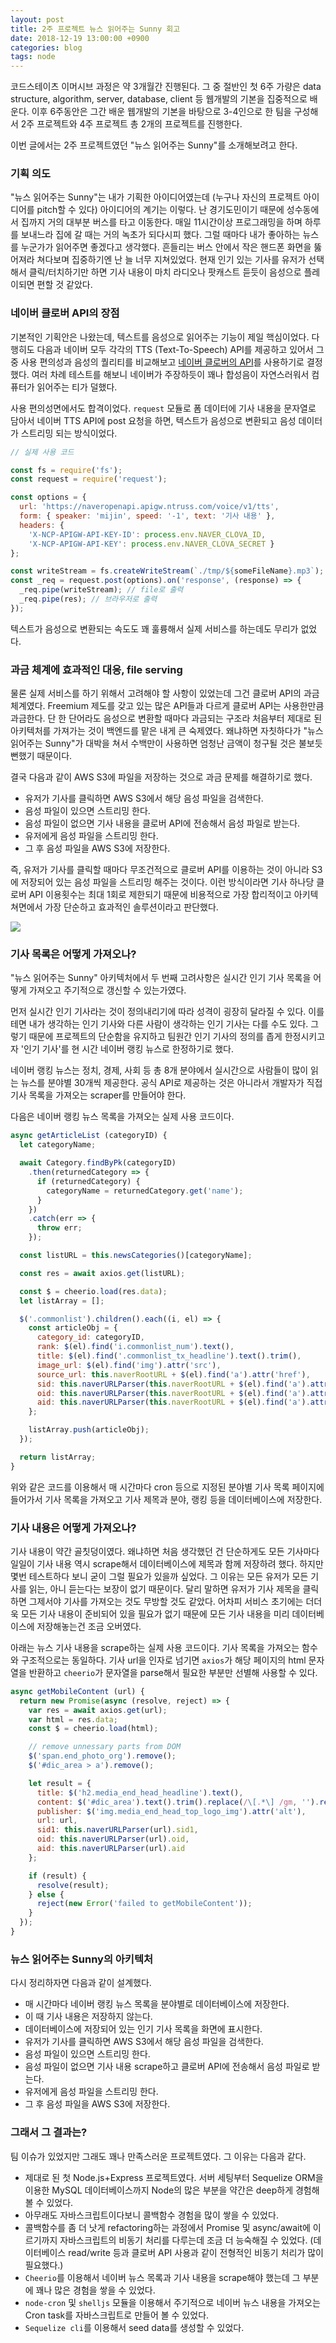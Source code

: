 ```yaml
---
layout: post
title: 2주 프로젝트 뉴스 읽어주는 Sunny 회고
date: 2018-12-19 13:00:00 +0900
categories: blog
tags: node 
---
```


코드스테이츠 이머시브 과정은 약 3개월간 진행된다. 그 중 절반인 첫 6주 가량은 data structure, algorithm, server, database, client 등 웹개발의 기본을 집중적으로 배운다. 이후 6주동안은 그간 배운 웹개발의 기본을 바탕으로 3-4인으로 한 팀을 구성해서 2주 프로젝트와 4주 프로젝트 총 2개의 프로젝트를 진행한다.

이번 글에서는 2주 프로젝트였던 "뉴스 읽어주는 Sunny"를 소개해보려고 한다.

### 기획 의도

"뉴스 읽어주는 Sunny"는 내가 기획한 아이디어였는데 (누구나 자신의 프로젝트 아이디어를 pitch할 수 있다) 아이디어의 계기는 이렇다. 난 경기도민이기 때문에 성수동에서 집까지 거의 대부분 버스를 타고 이동한다. 매일 11시간이상 프로그래밍을 하며 하루를 보내느라 집에 갈 때는 거의 녹초가 되다시피 했다. 그럴 때마다 내가 좋아하는 뉴스를 누군가가 읽어주면 좋겠다고 생각했다. 흔들리는 버스 안에서 작은 핸드폰 화면을 뚫어져라 쳐다보며 집중하기엔 난 늘 너무 지쳐있었다. 현재 인기 있는 기사를 유저가 선택해서 클릭/터치하기만 하면 기사 내용이 마치 라디오나 팟캐스트 듣듯이 음성으로 플레이되면 편할 것 같았다.

### 네이버 클로버 API의 장점
기본적인 기획안은 나왔는데, 텍스트를 음성으로 읽어주는 기능이 제일 핵심이었다. 다행히도 다음과 네이버 모두 각각의 TTS (Text-To-Speech) API를 제공하고 있어서 그 중 사용 편의성과 음성의 퀄리티를 비교해보고 [네이버 클로버의 API](https://developers.naver.com/products/clova/tts/)를 사용하기로 결정했다. 여러 차례 테스트를 해보니 네이버가 주장하듯이 꽤나 합성음이 자연스러워서 컴퓨터가 읽어주는 티가 덜했다. 

사용 편의성면에서도 합격이었다. `request` 모듈로 폼 데이터에 기사 내용을 문자열로 담아서 네이버 TTS API에 post 요청을 하면, 텍스트가 음성으로 변환되고 음성 데이터가 스트리밍 되는 방식이었다.

```javascript
// 실제 사용 코드

const fs = require('fs');
const request = require('request');

const options = {
  url: 'https://naveropenapi.apigw.ntruss.com/voice/v1/tts',
  form: { speaker: 'mijin', speed: '-1', text: '기사 내용' },
  headers: { 
    'X-NCP-APIGW-API-KEY-ID': process.env.NAVER_CLOVA_ID, 
    'X-NCP-APIGW-API-KEY': process.env.NAVER_CLOVA_SECRET }
};

const writeStream = fs.createWriteStream(`./tmp/${someFileName}.mp3`);
const _req = request.post(options).on('response', (response) => {
  _req.pipe(writeStream); // file로 출력
  _req.pipe(res); // 브라우저로 출력
});
```

텍스트가 음성으로 변환되는 속도도 꽤 훌륭해서 실제 서비스를 하는데도 무리가 없었다.

### 과금 체계에 효과적인 대응, file serving

물론 실제 서비스를 하기 위해서 고려해야 할 사항이 있었는데 그건 클로버 API의 과금 체계였다. Freemium 제도를 갖고 있는 많은 API들과 다르게 클로버 API는 사용한만큼 과금한다. 단 한 단어라도 음성으로 변환할 때마다 과금되는 구조라 처음부터 제대로 된 아키텍처를 가져가는 것이 백엔드를 맡은 내게 큰 숙제였다. 왜냐하면 자칫하다가 "뉴스 읽어주는 Sunny"가 대박을 쳐서 수백만이 사용하면 엄청난 금액이 청구될 것은 불보듯 뻔했기 때문이다.

결국 다음과 같이 AWS S3에 파일을 저장하는 것으로 과금 문제를 해결하기로 했다.
- 유저가 기사를 클릭하면 AWS S3에서 해당 음성 파일을 검색한다.
- 음성 파일이 있으면 스트리밍 한다.
- 음성 파일이 없으면 기사 내용을 클로버 API에 전송해서 음성 파일로 받는다.
- 유저에게 음성 파일을 스트리밍 한다.
- 그 후 음성 파일을 AWS S3에 저장한다.

즉, 유저가 기사를 클릭할 때마다 무조건적으로 클로버 API를 이용하는 것이 아니라 S3에 저장되어 있는 음성 파일을 스트리밍 해주는 것이다. 이런 방식이라면 기사 하나당 클로버 API 이용횟수는 최대 1회로 제한되기 때문에 비용적으로 가장 합리적이고 아키텍쳐면에서 가장 단순하고 효과적인 솔루션이라고 판단했다.

<img src="/assets/img/architecture-of-sunny-app.png">

### 기사 목록은 어떻게 가져오나?
"뉴스 읽어주는 Sunny" 아키텍처에서 두 번째 고려사항은 실시간 인기 기사 목록을 어떻게 가져오고 주기적으로 갱신할 수 있는가였다.

먼저 실시간 인기 기사라는 것이 정의내리기에 따라 성격이 굉장히 달라질 수 있다. 이를테면 내가 생각하는 인기 기사와 다른 사람이 생각하는 인기 기사는 다를 수도 있다. 그렇기 때문에 프로젝트의 단순함을 유지하고 팀원간 인기 기사의 정의를 좁게 한정시키고자 '인기 기사'를 현 시간 네이버 랭킹 뉴스로 한정하기로 했다. 

네이버 랭킹 뉴스는 정치, 경제, 사회 등 총 8개 분야에서 실시간으로 사람들이 많이 읽는 뉴스를 분야별 30개씩 제공한다. 공식 API로 제공하는 것은 아니라서 개발자가 직접 기사 목록을 가져오는 scraper를 만들어야 한다.

다음은 네이버 랭킹 뉴스 목록을 가져오는 실제 사용 코드이다.
```javascript
async getArticleList (categoryID) {
  let categoryName;

  await Category.findByPk(categoryID)
    .then(returnedCategory => {
      if (returnedCategory) {
        categoryName = returnedCategory.get('name');
      }
    })
    .catch(err => {
      throw err;
    });

  const listURL = this.newsCategories()[categoryName];

  const res = await axios.get(listURL);

  const $ = cheerio.load(res.data);
  let listArray = [];

  $('.commonlist').children().each((i, el) => {
    const articleObj = {
      category_id: categoryID,
      rank: $(el).find('i.commonlist_num').text(),
      title: $(el).find('.commonlist_tx_headline').text().trim(),
      image_url: $(el).find('img').attr('src'),
      source_url: this.naverRootURL + $(el).find('a').attr('href'),
      sid: this.naverURLParser(this.naverRootURL + $(el).find('a').attr('href')).sid1,
      oid: this.naverURLParser(this.naverRootURL + $(el).find('a').attr('href')).oid,
      aid: this.naverURLParser(this.naverRootURL + $(el).find('a').attr('href')).aid
    };

    listArray.push(articleObj);
  });

  return listArray;
}
```

위와 같은 코드를 이용해서 매 시간마다 cron 등으로 지정된 분야별 기사 목록 페이지에 들어가서 기사 목록을 가져오고 기사 제목과 분야, 랭킹 등을 데이터베이스에 저장한다.

### 기사 내용은 어떻게 가져오나?

기사 내용이 약간 골칫덩이였다. 왜냐하면 처음 생각했던 건 단순하게도 모든 기사마다 일일이 기사 내용 역시 scrape해서 데이터베이스에 제목과 함께 저장하려 했다. 하지만 몇번 테스트하다 보니 굳이 그럴 필요가 있을까 싶었다. 그 이유는 모든 유저가 모든 기사를 읽는, 아니 듣는다는 보장이 없기 때문이다. 달리 말하면 유저가 기사 제목을 클릭하면 그제서야 기사를 가져오는 것도 무방할 것도 같았다. 어차피 서비스 초기에는 더더욱 모든 기사 내용이 준비되어 있을 필요가 없기 때문에 모든 기사 내용을 미리 데이터베이스에 저장해놓는건 조금 오버였다.

아래는 뉴스 기사 내용을 scrape하는 실제 사용 코드이다. 기사 목록을 가져오는 함수와 구조적으로는 동일하다. 기사 url을 인자로 넘기면 `axios`가 해당 페이지의 html 문자열을 반환하고 `cheerio`가 문자열을 parse해서 필요한 부분만 선별해 사용할 수 있다.

```javascript
async getMobileContent (url) {
  return new Promise(async (resolve, reject) => {
    var res = await axios.get(url);
    var html = res.data;
    const $ = cheerio.load(html);

    // remove unnessary parts from DOM
    $('span.end_photo_org').remove();
    $('#dic_area > a').remove();

    let result = {
      title: $('h2.media_end_head_headline').text(),
      content: $('#dic_area').text().trim().replace(/\[.*\] /gm, '').replace(/(\r\n|\n|\r|\t)/gm, "").replace(/\s+/g, " "),
      publisher: $('img.media_end_head_top_logo_img').attr('alt'),
      url: url,
      sid1: this.naverURLParser(url).sid1,
      oid: this.naverURLParser(url).oid,
      aid: this.naverURLParser(url).aid
    };

    if (result) {
      resolve(result);
    } else {
      reject(new Error('failed to getMobileContent'));
    }
  });
}
```

### 뉴스 읽어주는 Sunny의 아키텍처
다시 정리하자면 다음과 같이 설계했다.
- 매 시간마다 네이버 랭킹 뉴스 목록을 분야별로 데이터베이스에 저장한다.
- 이 때 기사 내용은 저장하지 않는다.
- 데이터베이스에 저장되어 있는 인기 기사 목록을 화면에 표시한다.
- 유저가 기사를 클릭하면 AWS S3에서 해당 음성 파일을 검색한다.
- 음성 파일이 있으면 스트리밍 한다.
- 음성 파일이 없으면 기사 내용 scrape하고 클로버 API에 전송해서 음성 파일로 받는다.
- 유저에게 음성 파일을 스트리밍 한다.
- 그 후 음성 파일을 AWS S3에 저장한다.

### 그래서 그 결과는?
팀 이슈가 있었지만 그래도 꽤나 만족스러운 프로젝트였다. 그 이유는 다음과 같다.
- 제대로 된 첫 Node.js+Express 프로젝트였다. 서버 세팅부터 Sequelize ORM을 이용한 MySQL 데이터베이스까지 Node의 많은 부분을 약간은 deep하게 경험해 볼 수 있었다.
- 아무래도 자바스크립트이다보니 콜백함수 경험을 많이 쌓을 수 있었다.
- 콜백함수를 좀 더 낫게 refactoring하는 과정에서 Promise 및 async/await에 이르기까지 자바스크립트의 비동기 처리를 다루는데 조금 더 능숙해질 수 있었다. (데이터베이스 read/write 등과 클로버 API 사용과 같이 전형적인 비동기 처리가 많이 필요했다.)
- `Cheerio`를 이용해서 네이버 뉴스 목록과 기사 내용을 scrape해야 했는데 그 부분에 꽤나 많은 경험을 쌓을 수 있었다.
- `node-cron` 및 `shelljs` 모듈을 이용해서 주기적으로 네이버 뉴스 내용을 가져오는 Cron task를 자바스크립트로 만들어 볼 수 있었다.
- `Sequelize cli`를 이용해서 seed data를 생성할 수 있었다.

